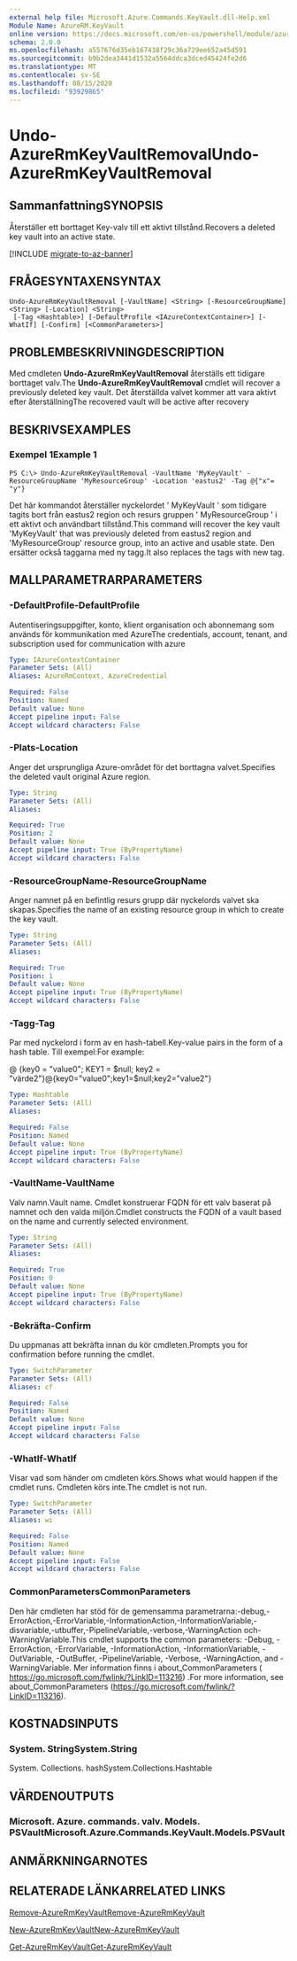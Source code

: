 ```yaml
---
external help file: Microsoft.Azure.Commands.KeyVault.dll-Help.xml
Module Name: AzureRM.KeyVault
online version: https://docs.microsoft.com/en-us/powershell/module/azurerm.keyvault/undo-azurermkeyvaultremoval
schema: 2.0.0
ms.openlocfilehash: a557676d35eb167438f29c36a729ee652a45d591
ms.sourcegitcommit: b9b2dea3441d1532a5564ddca3dced45424fe2d6
ms.translationtype: MT
ms.contentlocale: sv-SE
ms.lasthandoff: 08/15/2020
ms.locfileid: "93929865"
---
```

# <span data-ttu-id="d9388-101">Undo-AzureRmKeyVaultRemoval</span><span class="sxs-lookup"><span data-stu-id="d9388-101">Undo-AzureRmKeyVaultRemoval</span></span>

## <span data-ttu-id="d9388-102">Sammanfattning</span><span class="sxs-lookup"><span data-stu-id="d9388-102">SYNOPSIS</span></span>
<span data-ttu-id="d9388-103">Återställer ett borttaget Key-valv till ett aktivt tillstånd.</span><span class="sxs-lookup"><span data-stu-id="d9388-103">Recovers a deleted key vault into an active state.</span></span>

[!INCLUDE [migrate-to-az-banner](../../includes/migrate-to-az-banner.md)]

## <span data-ttu-id="d9388-104">FRÅGESYNTAXEN</span><span class="sxs-lookup"><span data-stu-id="d9388-104">SYNTAX</span></span>

```
Undo-AzureRmKeyVaultRemoval [-VaultName] <String> [-ResourceGroupName] <String> [-Location] <String>
 [-Tag <Hashtable>] [-DefaultProfile <IAzureContextContainer>] [-WhatIf] [-Confirm] [<CommonParameters>]
```

## <span data-ttu-id="d9388-105">PROBLEMBESKRIVNING</span><span class="sxs-lookup"><span data-stu-id="d9388-105">DESCRIPTION</span></span>
<span data-ttu-id="d9388-106">Med cmdleten **Undo-AzureRmKeyVaultRemoval** återställs ett tidigare borttaget valv.</span><span class="sxs-lookup"><span data-stu-id="d9388-106">The **Undo-AzureRmKeyVaultRemoval** cmdlet will recover a previously deleted key vault.</span></span> <span data-ttu-id="d9388-107">Det återställda valvet kommer att vara aktivt efter återställning</span><span class="sxs-lookup"><span data-stu-id="d9388-107">The recovered vault will be active after recovery</span></span>

## <span data-ttu-id="d9388-108">BESKRIVS</span><span class="sxs-lookup"><span data-stu-id="d9388-108">EXAMPLES</span></span>

### <span data-ttu-id="d9388-109">Exempel 1</span><span class="sxs-lookup"><span data-stu-id="d9388-109">Example 1</span></span>
```
PS C:\> Undo-AzureRmKeyVaultRemoval -VaultName 'MyKeyVault' -ResourceGroupName 'MyResourceGroup' -Location 'eastus2' -Tag @{"x"= "y"}
```

<span data-ttu-id="d9388-110">Det här kommandot återställer nyckelordet ' MyKeyVault ' som tidigare tagits bort från eastus2 region och resurs gruppen ' MyResourceGroup ' i ett aktivt och användbart tillstånd.</span><span class="sxs-lookup"><span data-stu-id="d9388-110">This command will recover the key vault 'MyKeyVault' that was previously deleted from eastus2 region and 'MyResourceGroup' resource group, into an active and usable state.</span></span> <span data-ttu-id="d9388-111">Den ersätter också taggarna med ny tagg.</span><span class="sxs-lookup"><span data-stu-id="d9388-111">It also replaces the tags with new tag.</span></span>

## <span data-ttu-id="d9388-112">MALLPARAMETRAR</span><span class="sxs-lookup"><span data-stu-id="d9388-112">PARAMETERS</span></span>

### <span data-ttu-id="d9388-113">-DefaultProfile</span><span class="sxs-lookup"><span data-stu-id="d9388-113">-DefaultProfile</span></span>
<span data-ttu-id="d9388-114">Autentiseringsuppgifter, konto, klient organisation och abonnemang som används för kommunikation med Azure</span><span class="sxs-lookup"><span data-stu-id="d9388-114">The credentials, account, tenant, and subscription used for communication with azure</span></span>

```yaml
Type: IAzureContextContainer
Parameter Sets: (All)
Aliases: AzureRmContext, AzureCredential

Required: False
Position: Named
Default value: None
Accept pipeline input: False
Accept wildcard characters: False
```

### <span data-ttu-id="d9388-115">-Plats</span><span class="sxs-lookup"><span data-stu-id="d9388-115">-Location</span></span>
<span data-ttu-id="d9388-116">Anger det ursprungliga Azure-området för det borttagna valvet.</span><span class="sxs-lookup"><span data-stu-id="d9388-116">Specifies the deleted vault original Azure region.</span></span>

```yaml
Type: String
Parameter Sets: (All)
Aliases: 

Required: True
Position: 2
Default value: None
Accept pipeline input: True (ByPropertyName)
Accept wildcard characters: False
```

### <span data-ttu-id="d9388-117">-ResourceGroupName</span><span class="sxs-lookup"><span data-stu-id="d9388-117">-ResourceGroupName</span></span>
<span data-ttu-id="d9388-118">Anger namnet på en befintlig resurs grupp där nyckelords valvet ska skapas.</span><span class="sxs-lookup"><span data-stu-id="d9388-118">Specifies the name of an existing resource group in which to create the key vault.</span></span>

```yaml
Type: String
Parameter Sets: (All)
Aliases: 

Required: True
Position: 1
Default value: None
Accept pipeline input: True (ByPropertyName)
Accept wildcard characters: False
```

### <span data-ttu-id="d9388-119">-Tagg</span><span class="sxs-lookup"><span data-stu-id="d9388-119">-Tag</span></span>
<span data-ttu-id="d9388-120">Par med nyckelord i form av en hash-tabell.</span><span class="sxs-lookup"><span data-stu-id="d9388-120">Key-value pairs in the form of a hash table.</span></span> <span data-ttu-id="d9388-121">Till exempel:</span><span class="sxs-lookup"><span data-stu-id="d9388-121">For example:</span></span>

<span data-ttu-id="d9388-122">@ {key0 = "value0"; KEY1 = $null; key2 = "värde2"}</span><span class="sxs-lookup"><span data-stu-id="d9388-122">@{key0="value0";key1=$null;key2="value2"}</span></span>

```yaml
Type: Hashtable
Parameter Sets: (All)
Aliases: 

Required: False
Position: Named
Default value: None
Accept pipeline input: True (ByPropertyName)
Accept wildcard characters: False
```

### <span data-ttu-id="d9388-123">-VaultName</span><span class="sxs-lookup"><span data-stu-id="d9388-123">-VaultName</span></span>
<span data-ttu-id="d9388-124">Valv namn.</span><span class="sxs-lookup"><span data-stu-id="d9388-124">Vault name.</span></span>
<span data-ttu-id="d9388-125">Cmdlet konstruerar FQDN för ett valv baserat på namnet och den valda miljön.</span><span class="sxs-lookup"><span data-stu-id="d9388-125">Cmdlet constructs the FQDN of a vault based on the name and currently selected environment.</span></span>

```yaml
Type: String
Parameter Sets: (All)
Aliases: 

Required: True
Position: 0
Default value: None
Accept pipeline input: True (ByPropertyName)
Accept wildcard characters: False
```

### <span data-ttu-id="d9388-126">-Bekräfta</span><span class="sxs-lookup"><span data-stu-id="d9388-126">-Confirm</span></span>
<span data-ttu-id="d9388-127">Du uppmanas att bekräfta innan du kör cmdleten.</span><span class="sxs-lookup"><span data-stu-id="d9388-127">Prompts you for confirmation before running the cmdlet.</span></span>

```yaml
Type: SwitchParameter
Parameter Sets: (All)
Aliases: cf

Required: False
Position: Named
Default value: None
Accept pipeline input: False
Accept wildcard characters: False
```

### <span data-ttu-id="d9388-128">-WhatIf</span><span class="sxs-lookup"><span data-stu-id="d9388-128">-WhatIf</span></span>
<span data-ttu-id="d9388-129">Visar vad som händer om cmdleten körs.</span><span class="sxs-lookup"><span data-stu-id="d9388-129">Shows what would happen if the cmdlet runs.</span></span> <span data-ttu-id="d9388-130">Cmdleten körs inte.</span><span class="sxs-lookup"><span data-stu-id="d9388-130">The cmdlet is not run.</span></span>

```yaml
Type: SwitchParameter
Parameter Sets: (All)
Aliases: wi

Required: False
Position: Named
Default value: None
Accept pipeline input: False
Accept wildcard characters: False
```

### <span data-ttu-id="d9388-131">CommonParameters</span><span class="sxs-lookup"><span data-stu-id="d9388-131">CommonParameters</span></span>
<span data-ttu-id="d9388-132">Den här cmdleten har stöd för de gemensamma parametrarna:-debug,-ErrorAction,-ErrorVariable,-InformationAction,-InformationVariable,-disvariable,-utbuffer,-PipelineVariable,-verbose,-WarningAction och-WarningVariable.</span><span class="sxs-lookup"><span data-stu-id="d9388-132">This cmdlet supports the common parameters: -Debug, -ErrorAction, -ErrorVariable, -InformationAction, -InformationVariable, -OutVariable, -OutBuffer, -PipelineVariable, -Verbose, -WarningAction, and -WarningVariable.</span></span> <span data-ttu-id="d9388-133">Mer information finns i about_CommonParameters ( https://go.microsoft.com/fwlink/?LinkID=113216) .</span><span class="sxs-lookup"><span data-stu-id="d9388-133">For more information, see about_CommonParameters (https://go.microsoft.com/fwlink/?LinkID=113216).</span></span>

## <span data-ttu-id="d9388-134">KOSTNADS</span><span class="sxs-lookup"><span data-stu-id="d9388-134">INPUTS</span></span>

### <span data-ttu-id="d9388-135">System. String</span><span class="sxs-lookup"><span data-stu-id="d9388-135">System.String</span></span>
<span data-ttu-id="d9388-136">System. Collections. hash</span><span class="sxs-lookup"><span data-stu-id="d9388-136">System.Collections.Hashtable</span></span>

## <span data-ttu-id="d9388-137">VÄRDEN</span><span class="sxs-lookup"><span data-stu-id="d9388-137">OUTPUTS</span></span>

### <span data-ttu-id="d9388-138">Microsoft. Azure. commands. valv. Models. PSVault</span><span class="sxs-lookup"><span data-stu-id="d9388-138">Microsoft.Azure.Commands.KeyVault.Models.PSVault</span></span>

## <span data-ttu-id="d9388-139">ANMÄRKNINGAR</span><span class="sxs-lookup"><span data-stu-id="d9388-139">NOTES</span></span>

## <span data-ttu-id="d9388-140">RELATERADE LÄNKAR</span><span class="sxs-lookup"><span data-stu-id="d9388-140">RELATED LINKS</span></span>

[<span data-ttu-id="d9388-141">Remove-AzureRmKeyVault</span><span class="sxs-lookup"><span data-stu-id="d9388-141">Remove-AzureRmKeyVault</span></span>](./Remove-AzureRmKeyVault.md)

[<span data-ttu-id="d9388-142">New-AzureRmKeyVault</span><span class="sxs-lookup"><span data-stu-id="d9388-142">New-AzureRmKeyVault</span></span>](./New-AzureRmKeyVault.md)

[<span data-ttu-id="d9388-143">Get-AzureRmKeyVault</span><span class="sxs-lookup"><span data-stu-id="d9388-143">Get-AzureRmKeyVault</span></span>](./Get-AzureRmKeyVault.md)
